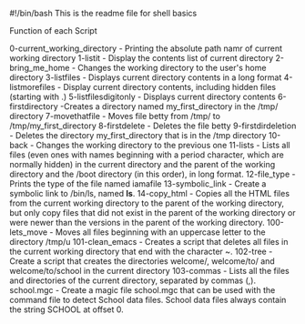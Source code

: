 #!/bin/bash
This is the readme file for shell basics

Function of each Script

0-current_working_directory - Printing the absolute path namr of current working directory
1-listit - Display the contents list of current directory 
2-bring_me_home - Changes the working directory to the user's home directory
3-listfiles - Displays current directory contents in a long format
4-listmorefiles - Display current directory contents, including hidden files (starting with .)
5-listfilesdigitonly - Displays current directory contents
6-firstdirectory -Creates a directory named my_first_directory in the /tmp/ directory
7-movethatfile - Moves file betty from /tmp/ to /tmp/my_first_directory
8-firstdelete - Deletes the file betty
9-firstdirdeletion - Deletes the directory my_first_directory that is in the /tmp directory
10-back - Changes the working directory to the previous one
11-lists - Lists all files (even ones with names beginning with a period character, which are normally hidden) in the current directory and the parent of the working directory and the /boot directory (in this order), in long format.
12-file_type - Prints the type of the file named iamafile
13-symbolic_link - Create a symbolic link to /bin/ls, named __ls__.
14-copy_html - Copies all the HTML files from the current working directory to the parent of the working directory, but only copy files that did not exist in the parent of the working directory or were newer than the versions in the parent of the working directory.
100-lets_move - Moves all files beginning with an uppercase letter to the directory /tmp/u
101-clean_emacs - Creates a script that deletes all files in the current working directory that end with the character ~.
102-tree - Create a script that creates the directories welcome/, welcome/to/ and welcome/to/school in the current directory
103-commas - Lists all the files and directories of the current directory, separated by commas (,).
school.mgc - Create a magic file school.mgc that can be used with the command file to detect School data files. School data files always contain the string SCHOOL at offset 0.
